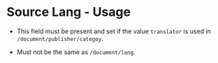 # Source Lang - Usage

* This field must be present and set if the value `translator` is used
  in `/document/publisher/categoy`.

* Must not be the same as `/document/lang`.

